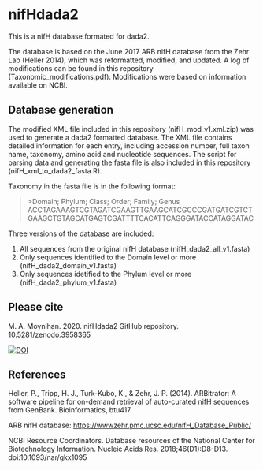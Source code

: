 # nifHdada2
This is a nifH database formated for dada2. 

The database is based on the June 2017 ARB nifH database from the Zehr Lab (Heller 2014), which was reformatted, modified, and updated. 
A log of modifications can be found in this repository (Taxonomic_modifications.pdf). Modifications were based on information available on NCBI. 

## Database generation
The modified XML file included in this repository (nifH_mod_v1.xml.zip) was used to generate a dada2 formatted database. The XML file contains detailed information for each entry, including accession number, full taxon name, taxonomy, amino acid and nucleotide sequences. The script for parsing data and generating the fasta file is also included in this repository (nifH_xml_to_dada2_fasta.R).

Taxonomy in the fasta file is in the following format:

> \>Domain; Phylum; Class; Order; Family; Genus
ACCTAGAAAGTCGTAGATCGAAGTTGAAGCATCGCCCGATGATCGTCTGAAGCTGTAGCATGAGTCGATTTTCACATTCAGGGATACCATAGGATAC

Three versions of the database are included: 
1. All sequences from the original nifH database (nifH_dada2_all_v1.fasta)
2. Only sequences identified to the Domain level or more (nifH_dada2_domain_v1.fasta)
3. Only sequences idetified to the Phylum level or more (nifH_dada2_phylum_v1.fasta)

## Please cite
M. A. Moynihan. 2020. nifHdada2 GitHub repository. 10.5281/zenodo.3958365

<a href="https://zenodo.org/badge/latestdoi/281839441"><img src="https://zenodo.org/badge/281839441.svg" alt="DOI"></a>

## References
Heller, P., Tripp, H. J., Turk-Kubo, K., & Zehr, J. P. (2014). ARBitrator: A software pipeline for on-demand retrieval of auto-curated nifH sequences from GenBank. Bioinformatics, btu417.

ARB nifH database: https://wwwzehr.pmc.ucsc.edu/nifH_Database_Public/

NCBI Resource Coordinators. Database resources of the National Center for Biotechnology Information. Nucleic Acids Res. 2018;46(D1):D8-D13. doi:10.1093/nar/gkx1095
